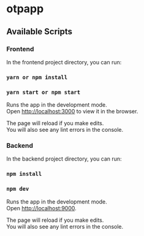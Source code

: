 # otpapp

## Available Scripts 

### Frontend

In the frontend project directory, you can run:

### `yarn or npm install`
### `yarn start or npm start`
Runs the app in the development mode.\
Open [http://localhost:3000](http://localhost:3000) to view it in the browser.

The page will reload if you make edits.\
You will also see any lint errors in the console.

### Backend

In the backend project directory, you can run:

### `npm install`
### `npm dev`

Runs the app in the development mode.\
Open [http://localhost:9000](http://localhost:9000).

The page will reload if you make edits.\
You will also see any lint errors in the console.
